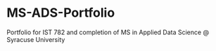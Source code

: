 # MS-ADS-Portfolio
Portfolio for IST 782 and completion of MS in Applied Data Science @ Syracuse University 

